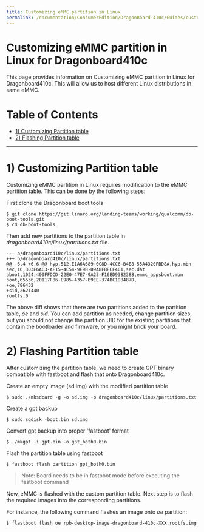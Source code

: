 ```yaml
---
title: Customizing eMMC partition in Linux
permalink: /documentation/ConsumerEdition/DragonBoard-410c/Guides/customize-emmc-partition.md.html
---
```

# Customizing eMMC partition in Linux for Dragonboard410c

This page provides information on Customizing eMMC partition in Linux for Dragonboard410c. This will allow us to host different Linux distributions in same eMMC.

# Table of Contents

- [1) Customizing Partition table](#1-customizing-partition-table)
- [2) Flashing Partition table](#2-flashing-partition-table)

***

# 1) Customizing Partition table

Customizing eMMC partition in Linux requires modification to the eMMC partition table. This can be done by the following steps:

First clone the Dragonboard boot tools
```shell
$ git clone https://git.linaro.org/landing-teams/working/qualcomm/db-boot-tools.git
$ cd db-boot-tools
```
Then add new partitions to the partition table in *dragonboard410c/linux/partitions.txt* file.
```shell
--- a/dragonboard410c/linux/partitions.txt
+++ b/dragonboard410c/linux/partitions.txt
@@ -6,4 +6,6 @@ hyp,512,E1A6A689-0C8D-4CC6-B4E8-55A4320FBD8A,hyp.mbn
sec,16,303E6AC3-AF15-4C54-9E9B-D9A8FBECF401,sec.dat
aboot,1024,400FFDCD-22E0-47E7-9A23-F16ED9382388,emmc_appsboot.mbn
boot,65536,20117F86-E985-4357-B9EE-374BC1D8487D,
+oe,786432
+sid,2621440
rootfs,0
```

The above diff shows that there are two partitions added to the partition table, *oe* and *sid*. You can add partition as needed, change partition sizes, but you should not change the partition UID for the existing partitions that contain the bootloader and firmware, or you might brick your board.

# 2) Flashing Partition table

After customizing the partition table, we need to create GPT binary compatible with fastboot and flash that onto Dragonboard410c.

Create an empty image (sd.img) with the modified partition table

	$ sudo ./mksdcard -g -o sd.img -p dragonboard410c/linux/partitions.txt
Create a gpt backup

	$ sudo sgdisk -bgpt.bin sd.img
Convert gpt backup into proper 'fastboot' format

	$ ./mkgpt -i gpt.bin -o gpt_both0.bin
Flash the partition table using fastboot

	$ fastboot flash partition gpt_both0.bin

> Note: Board needs to be in fastboot mode before executing the fastboot command

Now, eMMC is flashed with the custom partition table. Next step is to flash the required images into the corresponding partitions.

For instance, the following command flashes an image onto *oe* partition:

	$ flastboot flash oe rpb-desktop-image-dragonboard-410c-XXX.rootfs.img
